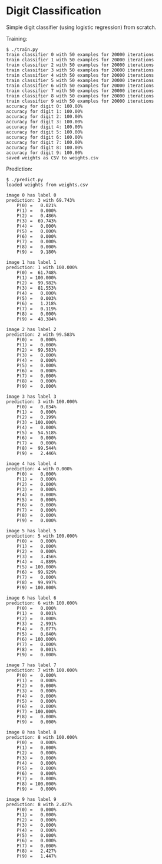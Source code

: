 # Digit Classification

Simple digit classifier (using logistic regression) from scratch.

Training:

    $ ./train.py
    train classifier 0 with 50 examples for 20000 iterations
    train classifier 1 with 50 examples for 20000 iterations
    train classifier 2 with 50 examples for 20000 iterations
    train classifier 3 with 50 examples for 20000 iterations
    train classifier 4 with 50 examples for 20000 iterations
    train classifier 5 with 50 examples for 20000 iterations
    train classifier 6 with 50 examples for 20000 iterations
    train classifier 7 with 50 examples for 20000 iterations
    train classifier 8 with 50 examples for 20000 iterations
    train classifier 9 with 50 examples for 20000 iterations
    accuracy for digit 0: 100.00%
    accuracy for digit 1: 100.00%
    accuracy for digit 2: 100.00%
    accuracy for digit 3: 100.00%
    accuracy for digit 4: 100.00%
    accuracy for digit 5: 100.00%
    accuracy for digit 6: 100.00%
    accuracy for digit 7: 100.00%
    accuracy for digit 8: 100.00%
    accuracy for digit 9: 100.00%
    saved weights as CSV to weights.csv

Prediction:

    $ ./predict.py
    loaded weights from weights.csv

    image 0 has label 0
    prediction: 3 with 69.743%
        P(0) =   0.021%
        P(1) =   0.000%
        P(2) =   0.486%
        P(3) =  69.743%
        P(4) =   0.000%
        P(5) =   0.000%
        P(6) =   0.000%
        P(7) =   0.000%
        P(8) =   0.000%
        P(9) =   9.180%

    image 1 has label 1
    prediction: 1 with 100.000%
        P(0) =  61.748%
        P(1) = 100.000%
        P(2) =  99.982%
        P(3) =  81.553%
        P(4) =   0.000%
        P(5) =   0.003%
        P(6) =   1.218%
        P(7) =   0.119%
        P(8) =   0.000%
        P(9) =  48.384%

    image 2 has label 2
    prediction: 2 with 99.583%
        P(0) =   0.000%
        P(1) =   0.000%
        P(2) =  99.583%
        P(3) =   0.000%
        P(4) =   0.000%
        P(5) =   0.000%
        P(6) =   0.000%
        P(7) =   0.000%
        P(8) =   0.000%
        P(9) =   0.000%

    image 3 has label 3
    prediction: 3 with 100.000%
        P(0) =   0.034%
        P(1) =   0.000%
        P(2) =   0.199%
        P(3) = 100.000%
        P(4) =   0.000%
        P(5) =  54.518%
        P(6) =   0.000%
        P(7) =   0.000%
        P(8) =  99.544%
        P(9) =   2.446%

    image 4 has label 4
    prediction: 4 with 0.000%
        P(0) =   0.000%
        P(1) =   0.000%
        P(2) =   0.000%
        P(3) =   0.000%
        P(4) =   0.000%
        P(5) =   0.000%
        P(6) =   0.000%
        P(7) =   0.000%
        P(8) =   0.000%
        P(9) =   0.000%

    image 5 has label 5
    prediction: 5 with 100.000%
        P(0) =   0.000%
        P(1) =   0.000%
        P(2) =   0.000%
        P(3) =   3.456%
        P(4) =   4.889%
        P(5) = 100.000%
        P(6) =  99.929%
        P(7) =   0.000%
        P(8) =  99.997%
        P(9) = 100.000%

    image 6 has label 6
    prediction: 6 with 100.000%
        P(0) =   0.000%
        P(1) =   0.001%
        P(2) =   0.000%
        P(3) =   2.991%
        P(4) =   0.077%
        P(5) =   0.040%
        P(6) = 100.000%
        P(7) =   0.000%
        P(8) =   0.001%
        P(9) =   0.000%

    image 7 has label 7
    prediction: 7 with 100.000%
        P(0) =   0.000%
        P(1) =   0.000%
        P(2) =   0.000%
        P(3) =   0.000%
        P(4) =   0.000%
        P(5) =   0.000%
        P(6) =   0.000%
        P(7) = 100.000%
        P(8) =   0.000%
        P(9) =   0.000%

    image 8 has label 8
    prediction: 8 with 100.000%
        P(0) =   0.000%
        P(1) =   0.000%
        P(2) =   0.000%
        P(3) =   0.000%
        P(4) =   0.000%
        P(5) =   0.000%
        P(6) =   0.000%
        P(7) =   0.000%
        P(8) = 100.000%
        P(9) =   0.000%

    image 9 has label 9
    prediction: 8 with 2.427%
        P(0) =   0.000%
        P(1) =   0.000%
        P(2) =   0.000%
        P(3) =   0.000%
        P(4) =   0.000%
        P(5) =   0.000%
        P(6) =   0.000%
        P(7) =   0.000%
        P(8) =   2.427%
        P(9) =   1.447%

